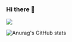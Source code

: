 ### Hi there 👋

<a href="버튼을 눌렀을 때 이동할 링크" target="_blank"><img src="https://img.shields.io/badge/뱃지레이블-000000?style=plastic&logo=Photoshop&logoColor=000000"/></a>

![Anurag's GitHub stats](https://github-readme-stats.vercel.app/api?username=runteratroll&show_icons=true&theme=radical)
